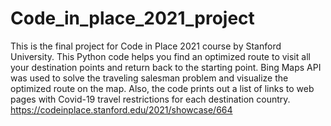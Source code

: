 # Code_in_place_2021_project
This is the final project for Code in Place 2021 course by Stanford University. This Python code helps you find
an optimized route to visit all your destination points and return back to the starting point. Bing Maps API was
used to solve the traveling salesman problem and visualize the optimized route on the map. Also, the code prints
out a list of links to web pages with Covid-19 travel restrictions for each destination country. 
https://codeinplace.stanford.edu/2021/showcase/664